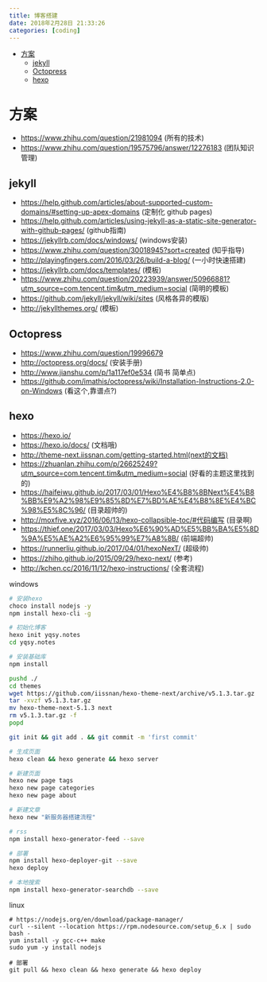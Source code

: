```yaml
---
title: 博客搭建
date: 2018年2月28日 21:33:26
categories: [coding]
---
```


<!-- TOC -->

- [方案](#方案)
    - [jekyll](#jekyll)
    - [Octopress](#octopress)
    - [hexo](#hexo)

<!-- /TOC -->


<a id="markdown-方案" name="方案"></a>
# 方案

* https://www.zhihu.com/question/21981094 (所有的技术)
* https://www.zhihu.com/question/19575796/answer/12276183 (团队知识管理)

<a id="markdown-jekyll" name="jekyll"></a>
## jekyll

* https://help.github.com/articles/about-supported-custom-domains/#setting-up-apex-domains (定制化 github pages)
* https://help.github.com/articles/using-jekyll-as-a-static-site-generator-with-github-pages/ (github指南) 
* https://jekyllrb.com/docs/windows/ (windows安装) 
* https://www.zhihu.com/question/30018945?sort=created (知乎指导) 
* http://playingfingers.com/2016/03/26/build-a-blog/ (一小时快速搭建) 
* https://jekyllrb.com/docs/templates/ (模板) 
* https://www.zhihu.com/question/20223939/answer/50966881?utm_source=com.tencent.tim&utm_medium=social (简明的模板) 
* https://github.com/jekyll/jekyll/wiki/sites (风格各异的模版) 
* http://jekyllthemes.org/ (模板) 

<a id="markdown-octopress" name="octopress"></a>
## Octopress

* https://www.zhihu.com/question/19996679
* http://octopress.org/docs/ (安装手册) 
* http://www.jianshu.com/p/1a117ef0e534 (简书 简单点) 
* https://github.com/imathis/octopress/wiki/Installation-Instructions-2.0-on-Windows (看这个,靠谱点?) 


<a id="markdown-hexo" name="hexo"></a>
## hexo

* https://hexo.io/
* https://hexo.io/docs/ (文档哦) 
* http://theme-next.iissnan.com/getting-started.html(next的文档) 
* https://zhuanlan.zhihu.com/p/26625249?utm_source=com.tencent.tim&utm_medium=social (好看的主题这里找到的)
* https://haifeiwu.github.io/2017/03/01/Hexo%E4%B8%8BNext%E4%B8%BB%E9%A2%98%E9%85%8D%E7%BD%AE%E4%B8%8E%E4%BC%98%E5%8C%96/ (目录超帅的) 
* http://moxfive.xyz/2016/06/13/hexo-collapsible-toc/#代码编写 (目录啊)
* https://thief.one/2017/03/03/Hexo%E6%90%AD%E5%BB%BA%E5%8D%9A%E5%AE%A2%E6%95%99%E7%A8%8B/ (前端超帅) 
* https://runnerliu.github.io/2017/04/01/hexoNexT/ (超级帅) 
* https://zhiho.github.io/2015/09/29/hexo-next/ (参考) 
* http://kchen.cc/2016/11/12/hexo-instructions/ (全套流程)

windows
```bash
# 安装hexo
choco install nodejs -y
npm install hexo-cli -g

# 初始化博客
hexo init yqsy.notes
cd yqsy.notes

# 安装基础库
npm install

pushd ./
cd themes
wget https://github.com/iissnan/hexo-theme-next/archive/v5.1.3.tar.gz
tar -xvzf v5.1.3.tar.gz
mv hexo-theme-next-5.1.3 next
rm v5.1.3.tar.gz -f
popd

git init && git add . && git commit -m 'first commit'

# 生成页面
hexo clean && hexo generate && hexo server

# 新建页面
hexo new page tags
hexo new page categories
hexo new page about

# 新建文章
hexo new "新服务器搭建流程"

# rss
npm install hexo-generator-feed --save

# 部署
npm install hexo-deployer-git --save
hexo deploy

# 本地搜索
npm install hexo-generator-searchdb --save
```


linux
```
# https://nodejs.org/en/download/package-manager/
curl --silent --location https://rpm.nodesource.com/setup_6.x | sudo bash -
yum install -y gcc-c++ make
sudo yum -y install nodejs

# 部署
git pull && hexo clean && hexo generate && hexo deploy
```

